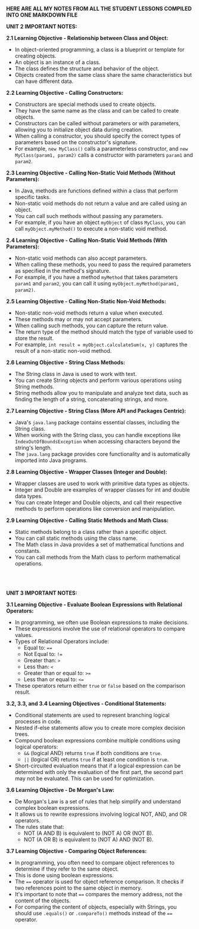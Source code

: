 **HERE ARE ALL MY NOTES FROM ALL THE STUDENT LESSONS COMPILED INTO ONE MARKDOWN FILE**


**UNIT 2 IMPORTANT NOTES:**

**2.1 Learning Objective - Relationship between Class and Object:**
- In object-oriented programming, a class is a blueprint or template for creating objects.
- An object is an instance of a class.
- The class defines the structure and behavior of the object.
- Objects created from the same class share the same characteristics but can have different data.

**2.2 Learning Objective - Calling Constructors:**
- Constructors are special methods used to create objects.
- They have the same name as the class and can be called to create objects.
- Constructors can be called without parameters or with parameters, allowing you to initialize object data during creation.
- When calling a constructor, you should specify the correct types of parameters based on the constructor's signature.
- For example, `new MyClass()` calls a parameterless constructor, and `new MyClass(param1, param2)` calls a constructor with parameters `param1` and `param2`.

**2.3 Learning Objective - Calling Non-Static Void Methods (Without Parameters):**
- In Java, methods are functions defined within a class that perform specific tasks.
- Non-static void methods do not return a value and are called using an object.
- You can call such methods without passing any parameters.
- For example, if you have an object `myObject` of class `MyClass`, you can call `myObject.myMethod()` to execute a non-static void method.

**2.4 Learning Objective - Calling Non-Static Void Methods (With Parameters):**
- Non-static void methods can also accept parameters.
- When calling these methods, you need to pass the required parameters as specified in the method's signature.
- For example, if you have a method `myMethod` that takes parameters `param1` and `param2`, you can call it using `myObject.myMethod(param1, param2)`.

**2.5 Learning Objective - Calling Non-Static Non-Void Methods:**
- Non-static non-void methods return a value when executed.
- These methods may or may not accept parameters.
- When calling such methods, you can capture the return value.
- The return type of the method should match the type of variable used to store the result.
- For example, `int result = myObject.calculateSum(x, y)` captures the result of a non-static non-void method.

**2.6 Learning Objective - String Class Methods:**
- The String class in Java is used to work with text.
- You can create String objects and perform various operations using String methods.
- String methods allow you to manipulate and analyze text data, such as finding the length of a string, concatenating strings, and more.

**2.7 Learning Objective - String Class (More API and Packages Centric):**
- Java's `java.lang` package contains essential classes, including the String class.
- When working with the String class, you can handle exceptions like `IndexOutOfBoundsException` when accessing characters beyond the string's length.
- The `java.lang` package provides core functionality and is automatically imported into Java programs.

**2.8 Learning Objective - Wrapper Classes (Integer and Double):**
- Wrapper classes are used to work with primitive data types as objects.
- Integer and Double are examples of wrapper classes for int and double data types.
- You can create Integer and Double objects, and call their respective methods to perform operations like conversion and manipulation.

**2.9 Learning Objective - Calling Static Methods and Math Class:**
- Static methods belong to a class rather than a specific object.
- You can call static methods using the class name.
- The Math class in Java provides a set of mathematical functions and constants.
- You can call methods from the Math class to perform mathematical operations.

<br>
<br>


**UNIT 3 IMPORTANT NOTES:**

**3.1 Learning Objective - Evaluate Boolean Expressions with Relational Operators:**
- In programming, we often use Boolean expressions to make decisions.
- These expressions involve the use of relational operators to compare values.
- Types of Relational Operators include:
    - Equal to: `==`
    - Not Equal to: `!=`
    - Greater than: `>`
    - Less than: `<`
    - Greater than or equal to: `>=`
    - Less than or equal to: `<=`
- These operators return either `true` or `false` based on the comparison result.

**3.2, 3.3, and 3.4 Learning Objectives - Conditional Statements:**
- Conditional statements are used to represent branching logical processes in code.
- Nested if-else statements allow you to create more complex decision trees.
- Compound boolean expressions combine multiple conditions using logical operators:
    - `&&` (logical AND) returns `true` if both conditions are `true`.
    - `||` (logical OR) returns `true` if at least one condition is `true`.
- Short-circuited evaluation means that if a logical expression can be determined with only the evaluation of the first part, the second part may not be evaluated. This can be used for optimization.

**3.6 Learning Objective - De Morgan's Law:**
- De Morgan's Law is a set of rules that help simplify and understand complex boolean expressions.
- It allows us to rewrite expressions involving logical NOT, AND, and OR operators.
- The rules state that:
    - NOT (A AND B) is equivalent to (NOT A) OR (NOT B).
    - NOT (A OR B) is equivalent to (NOT A) AND (NOT B).

**3.7 Learning Objective - Comparing Object References:**
- In programming, you often need to compare object references to determine if they refer to the same object.
- This is done using boolean expressions.
- The `==` operator is used for object reference comparison. It checks if two references point to the same object in memory.
- It's important to note that `==` compares the memory address, not the content of the objects.
- For comparing the content of objects, especially with Strings, you should use `.equals()` or `.compareTo()` methods instead of the `==` operator.